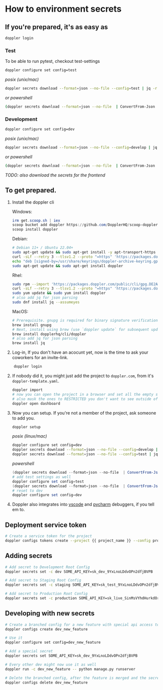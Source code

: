 # How to environment secrets

## If you're prepared, it's as easy as

```bash
doppler login
```

### Test

To be able to run pytest, checkout test-settings
    
```bash
doppler configure set config=test
```

*posix (unix/mac)*
```bash
doppler secrets download --format=json --no-file --config=test | jq -r 'to_entries|map("\(.key)=\(.value|tostring)")|.[]' | awk -F'=' '{print $1"="$2}' > ./envs/test.env
```

*or powershell*
```bash
(doppler secrets download --format=json --no-file  | ConvertFrom-Json | ForEach-Object { $_.PSObject.Properties } | ForEach-Object { "$($_.Name)=$($_.Value)" }) -join "`n" | Out-File './envs/test.env'
```

### Development

```bash
doppler configure set config=dev
```

*posix (unix/mac)*
```bash
doppler secrets download --format=json --no-file --config=develop | jq -r 'to_entries|map("\(.key)=\(.value|tostring)")|.[]' | awk -F'=' '{print $1"="$2}' > ./envs/develop.env
```

*or powershell*
```bash
(doppler secrets download --format=json --no-file  | ConvertFrom-Json | ForEach-Object { $_.PSObject.Properties } | ForEach-Object { "$($_.Name)=$($_.Value)" }) -join "`n" | Out-File './envs/develop.env'
```


*TODO: also download the secrets for the frontend*


## To get prepared.

1. Install the doppler cli

    Windows:
    ```powershell
    irm get.scoop.sh | iex
    scoop bucket add doppler https://github.com/DopplerHQ/scoop-doppler.git
    scoop install doppler
    ```

    Debian:
    ```bash
    # Debian 11+ / Ubuntu 22.04+
    sudo apt-get update && sudo apt-get install -y apt-transport-https ca-certificates curl gnupg
    curl -sLf --retry 3 --tlsv1.2 --proto "=https" 'https://packages.doppler.com/public/cli/gpg.DE2A7741A397C129.key' | sudo gpg --dearmor -o /usr/share/keyrings/doppler-archive-keyring.gpg
    echo "deb [signed-by=/usr/share/keyrings/doppler-archive-keyring.gpg] https://packages.doppler.com/public/cli/deb/debian any-version main" | sudo tee /etc/apt/sources.list.d/doppler-cli.list
    sudo apt-get update && sudo apt-get install doppler
    ```

    Rhel:
    ```bash
    sudo rpm --import 'https://packages.doppler.com/public/cli/gpg.DE2A7741A397C129.key'
    curl -sLf --retry 3 --tlsv1.2 --proto "=https" 'https://packages.doppler.com/public/cli/config.rpm.txt' | sudo tee /etc/yum.repos.d/doppler-cli.repo
    sudo yum update && sudo yum install doppler
    # also add jq for json parsing
    sudo dnf install jq --assumeyes
    ```

    MacOS:
    ```bash
    # Prerequisite. gnupg is required for binary signature verification
    brew install gnupg
    # Next, install using brew (use `doppler update` for subsequent updates)
    brew install dopplerhq/cli/doppler
    # also add jq for json parsing
    brew install jq
    ```


2. Log-in, If you don't have an acocunt yet, now is the time to ask your coworkers for an invite-link.

```bash
    doppler login
```

2. If nobody did it, you might just add the project to `doppler.com`, from it's `doppler-template.yaml`.

    ```bash
    doppler import
    # now you can open the project in a browser and set all the empty secrets for all the created environemnts.
    # also mask the ones to RESTRICTED you don't want to see outside of your pipelines (production passwords and keys especially)
    doppler open dashboard
    ```


3. Now you can setup. If you're not a member of the project, ask someone to add you.

    ```bash
    doppler setup
    ```

    *posix (linux/mac)*
    ```bash
    doppler configure set config=dev
    doppler secrets download --format=json --no-file --config=develop | jq -r 'to_entries|map("\(.key)=\(.value|tostring)")|.[]' | awk -F'=' '{print $1"="$2}' > ./envs/develop.env
    doppler secrets download --format=json --no-file --config=test | jq -r 'to_entries|map("\(.key)=\(.value|tostring)")|.[]' | awk -F'=' '{print $1"="$2}' > ./envs/test.env
    ```

    *powershell*
    ```powershell
    (doppler secrets download --format=json --no-file  | ConvertFrom-Json | ForEach-Object { $_.PSObject.Properties } | ForEach-Object { "$($_.Name)=$($_.Value)" }) -join "`n" | Out-File './envs/develop.env'
    # add test settings as well
    doppler configure set config=test
    (doppler secrets download --format=json --no-file  | ConvertFrom-Json | ForEach-Object { $_.PSObject.Properties } | ForEach-Object { "$($_.Name)=$($_.Value)" }) -join "`n" | Out-File './envs/test.env'
    # reset to dev
    doppler configure set config=dev
    ```

4. Doppler also integrates into [vscode](https://docs.doppler.com/docs/editors-vs-code) and [pycharm](https://docs.doppler.com/docs/pycharm) debuggers, if you tell em to.


## Deployment service token

```bash
# Create a service token for the project
doppler configs tokens create --project {{ project_name }} --config production {{ project_name }}-servicetoken-production --plain
```

## Adding secrets

```bash
# Add secret to Development Root Config
doppler secrets set -c dev SOME_API_KEY=sk_dev_9YxLnoLDdvOPn2dfjBVPB

# Add secret to Staging Root Config
doppler secrets set -c staging SOME_API_KEY=sk_test_9YxLnoLDdvOPn2dfjBVPB

# Add secret to Production Root Config
doppler secrets set -c production SOME_API_KEY=sk_live_SinMsVYhdHurkdOrVKWCd
```

## Developing with new secrets

```bash
# Create a branched config for a new feature with special api access tokens
doppler configs create dev_new_feature

# Use it
doppler configure set config=dev_new_feature

# Add a special secret
doppler secrets set SOME_API_KEY=sk_dev_9YxLnoLDdvOPn2dfjBVPB

# Every other dev might now use it as well
doppler run -c dev_new_feature -- python manage.py runserver

# Delete the branched config, after the feature is merged and the secrets are added to prd stg and dev (see above)
doppler configs delete dev_new_feature
```